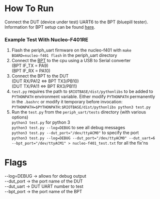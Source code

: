 How To Run
==========
Connect the DUT (device under test) UART6 to the BPT (bluepill tester).
Information for BPT setup can be found [here](https://github.com/MrKevinWeiss/Testing).

### Example Test With Nucleo-F401RE
1. Flash the periph_uart firmware on the nucleo-f401 with `make BOARD=nucleo-f401 flash` in the periph_uart directory
2. Connect the [BPT](https://github.com/MrKevinWeiss/Testing/blob/master/resources/bptpinout.jpg) to the cpu using a USB to Serial converter</br>
(BPT IF_TX = PA9)</br>
(BPT IF_RX = PA10)
3. Connect the BPT to the DUT</br>
(DUT RX/PA12 <=> BPT TX3/PB10)</br>
(DUT TX/PA11 <=> BPT RX3/PB11)</br>
4. `test.py` requires the path to `$RIOTBASE/dist/pythonlibs` to be added to `PYTHONPATH` environment variable. Either modify `PYTHONPATH` permanently in the `.bashrc` or modify it temporary before invocation:</br>
`PYTHONPATH=$PYTHONPATH:$RIOTBASE/dist/pythonlibs python3 test.py`
5. Run the `test.py` from the `periph_uart/tests` directory (with various options)</br>
`python3 test.py` for python 3</br>
`python3 test.py --log=DEBUG` to see all debug messages</br>
`python3 test.py --dut_port="/dev/ttyACM0"` to specify the port</br>
`python3 test.py --log=DEBUG --dut_port="/dev/ttyACM0" --dut_uart=6 --bpt_port="/dev/ttyACM1" > nucleo-f401_test.txt` for all the fix'ns</br>

Flags
==========
--log=DEBUG -> allows for debug output</br>
--dut_port -> the port name of the DUT</br>
--dut_uart -> DUT UART number to test</br>
--bpt_port -> the port name of the BPT
